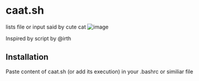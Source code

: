 # caat.sh
lists file or input said by cute cat
![image](https://github.com/grzegorz-p-adamski/caat.sh/assets/63128755/835692d0-c442-4768-83b0-55c58a05340d)

Inspired by script by @irth

## Installation
Paste content of caat.sh (or add its execution) in your .bashrc or similiar file





